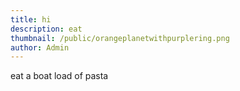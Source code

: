```yaml
---
title: hi
description: eat
thumbnail: /public/orangeplanetwithpurplering.png
author: Admin
---
```

eat a boat load of pasta

